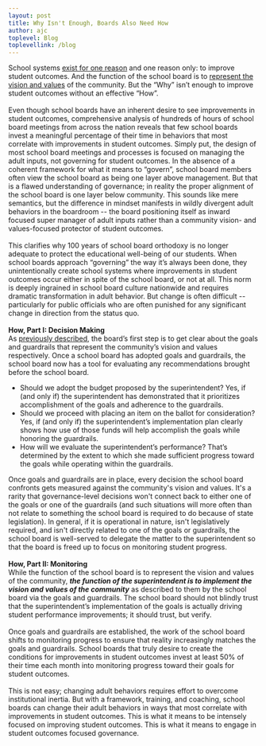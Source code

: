```yaml
---
layout: post
title: Why Isn't Enough, Boards Also Need How
author: ajc
toplevel: Blog
toplevellink: /blog
---
```


School systems <a href="https://www.ajc7.com/2020/05/why-school-systems-school-boards-exist.html">exist for one reason</a> and one reason only: to improve student outcomes. And the function of the school board is to <a href="https://www.ajc7.com/2020/05/why-school-systems-school-boards-exist.html">represent the vision and values</a> of the community. But the &#8220;Why&#8221; isn&#8217;t enough to improve student outcomes without an effective &#8220;How&#8221;.<br />
<br />
Even though school boards have an inherent desire to see improvements in student outcomes, comprehensive analysis of hundreds of hours of school board meetings from across the nation reveals that few school boards invest a meaningful percentage of their time in behaviors that most correlate with improvements in student outcomes. Simply put, the design of most school board meetings and processes is focused on managing the adult inputs, not governing for student outcomes. In the absence of a coherent framework for what it means to &#8220;govern&#8221;, school board members often view the school board as being one layer above management. But that is a flawed understanding of governance; in reality the proper alignment of the school board is one layer below community. This sounds like mere semantics, but the difference in mindset manifests in wildly divergent adult behaviors in the boardroom -- the board positioning itself as inward focused super manager of adult inputs rather than a community vision- and values-focused protector of student outcomes. <br />
<br />
This clarifies why 100 years of school board orthodoxy is no longer adequate to protect the educational well-being of our students. When school boards approach &#8220;governing&#8221; the way it&#8217;s always been done, they unintentionally create school systems where improvements in student outcomes occur either in spite of the school board, or not at all. This norm is deeply ingrained in school board culture nationwide and requires dramatic transformation in adult behavior. But change is often difficult -- particularly for public officials who are often punished for any significant change in direction from the status quo.<br />
<br />
<b>How, Part I: Decision Making</b><br />
As <a href="https://www.ajc7.com/2020/05/why-school-systems-school-boards-exist.html">previously described</a>, the board&#8217;s first step is to get clear about the goals and guardrails that represent the community&#8217;s vision and values respectively. Once a school board has adopted goals and guardrails, the school board now has a tool for evaluating any recommendations brought before the school board.<br />
<ul>
<li>Should we adopt the budget proposed by the superintendent? Yes, if (and only if) the superintendent has demonstrated that it prioritizes accomplishment of the goals and adherence to the guardrails.&nbsp;</li>
<li>Should we proceed with placing an item on the ballot for consideration? Yes, if (and only if) the superintendent&#8217;s implementation plan clearly shows how use of those funds will help accomplish the goals while honoring the guardrails.&nbsp;</li>
<li>How will we evaluate the superintendent&#8217;s performance? That&#8217;s determined by the extent to which she made sufficient progress toward the goals while operating within the guardrails.&nbsp;&nbsp;</li>
</ul>
Once goals and guardrails are in place, every decision the school board confronts gets measured against the community's vision and values. It's a rarity that governance-level decisions won't connect back to either one of the goals or one of the guardrails (and such situations will more often than not relate to something the school board is required to do because of state legislation). In general, if it is operational in nature, isn't legislatively required, and isn't directly related to one of the goals or guardrails, the school board is well-served to delegate the matter to the superintendent so that the board is freed up to focus on monitoring student progress.<br />
<br />
<b>How, Part II: Monitoring</b><br />
While the function of the school board is to represent the vision and values of the community, <b><i>the function of the superintendent is to implement the vision and values of the community</i></b> as described to them by the school board via the goals and guardrails. The school board should not blindly trust that the superintendent&#8217;s implementation of the goals is actually driving student performance improvements; it should trust, but verify. <br />
<br />
Once goals and guardrails are established, the work of the school board shifts to monitoring progress to ensure that reality increasingly matches the goals and guardrails. School boards that truly desire to create the conditions for improvements in student outcomes invest at least 50% of their time each month into monitoring progress toward their goals for student outcomes.<br />
<br />
This is not easy; changing adult behaviors requires effort to overcome institutional inertia. But with a framework, training, and coaching, school boards can change their adult behaviors in ways that most correlate with improvements in student outcomes. This is what it means to be intensely focused on improving student outcomes. This is what it means to engage in student outcomes focused governance.<br />

<br />
